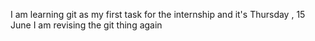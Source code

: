 I am learning git as my first task for the internship and it's Thursday , 15 June 
I am revising the git thing again